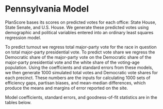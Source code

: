 Pennsylvania Model
===

PlanScore bases its scores on predicted votes for each office: State House, State Senate, and U.S. House.  We generate these predicted votes using demographic and political variables entered into an ordinary least squares regression model. 

To predict turnout we regress total major-party vote for the race in question on total major-party presidential vote.  To predict vote share we regress the Democratic share of the major-party vote on the Democratic share of the major-party presidential vote and the white share of the voting-age population.  Using the coefficients and standard errors from these models, we then generate 1000 simulated total votes and Democratic vote shares for each precinct.  These numbers are the inputs for calculating 1000 sets of efficiency gaps, partisan biases, and mean-median differences, which produce the means and margins of error reported on the site.

Model coefficients, standard errors, and goodness-of-fit statistics are in the tables below.
